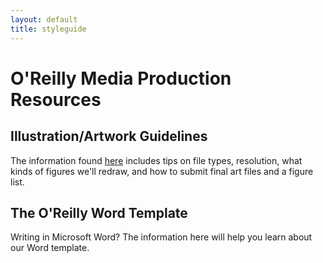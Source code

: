 ```yaml
---
layout: default
title: styleguide
---
```

# O'Reilly Media Production Resources

## Illustration/Artwork Guidelines

The information found [here](http://oreillymedia.github.io/illustrations/illustrations/) includes tips on file types, resolution, what kinds of figures we'll redraw, and how to submit final art files and a figure list.

## The O'Reilly Word Template

Writing in Microsoft Word? The information here will help you learn about our Word template.
